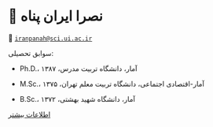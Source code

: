 # 👤  **نصرا ایران پناه**


📧  [`iranpanah@sci.ui.ac.ir`](mailto:iranpanah@sci.ui.ac.ir)


سوابق تحصیلی:

 
- Ph.D.، آمار، دانشگاه تربیت مدرس، ۱۳۸۷


- M.Sc.، آمار-اقتصادی اجتماعی، دانشگاه تربیت معلم تهران، ۱۳۷۵


- B.Sc.، آمار، دانشگاه شهید بهشتی، ۱۳۷۲


[اطلاعات بیشتر](https://sci.ui.ac.ir/iranpanah)
